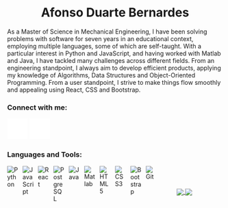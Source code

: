 <div align="center"> <h1> Afonso Duarte Bernardes </h1></div>

<p> As a Master of Science in Mechanical Engineering, I have been solving problems with software for seven years in an educational context, employing multiple languages, some of which are self-taught. With a particular interest in Python and JavaScript, and having worked with Matlab and Java, I have tackled many challenges across different fields. From an engineering standpoint, I always aim to develop efficient products, applying my knowledge of Algorithms, Data Structures and Object-Oriented Programming. From a user standpoint, I strive to make things flow smoothly and appealing using React, CSS and Bootstrap.</p>

### Connect with me:

[![website](./img/goodreads-light.svg)](www.linkedin.com/in/afonso-bernardes#gh-light-mode-only)
[![website](./img/goodreads-dark.svg)](www.linkedin.com/in/afonso-bernardes#gh-dark-mode-only)

### Languages and Tools:

<img align="left" alt="Python" width="26px" src="https://cdn.jsdelivr.net/gh/devicons/devicon/icons/python/python-original.svg" style="padding-right:10px;" />
<img align="left" alt="JavaScript" width="26px" src="https://cdn.jsdelivr.net/gh/devicons/devicon/icons/javascript/javascript-original.svg" style="padding-right:10px;" />
<img align="left" alt="React" width="26px" src="https://cdn.jsdelivr.net/gh/devicons/devicon/icons/react/react-original.svg" style="padding-right:10px;" />
<img align="left" alt="PostgreSQL" width="26px" src="https://cdn.jsdelivr.net/gh/devicons/devicon/icons/postgresql/postgresql-original.svg" style="padding-right:10px;" />
<img align="left" alt="Java" width="26px" src="https://cdn.jsdelivr.net/gh/devicons/devicon/icons/java/java-original.svg" style="padding-right:10px;" />
<img align="left" alt="Matlab" width="26px" src="https://cdn.jsdelivr.net/gh/devicons/devicon/icons/matlab/matlab-original.svg" style="padding-right:10px;" />
<img align="left" alt="HTML5" width="26px" src="https://cdn.jsdelivr.net/gh/devicons/devicon/icons/html5/html5-original.svg" style="padding-right:10px;" />
<img align="left" alt="CSS3" width="26px" src="https://cdn.jsdelivr.net/gh/devicons/devicon/icons/css3/css3-original.svg" style="padding-right:10px;" />
<img align="left" alt="Bootstrap" width="26px" src="https://cdn.jsdelivr.net/gh/devicons/devicon/icons/bootstrap/bootstrap-original.svg" style="padding-right:10px;" />
<img align="left" alt="Git" width="26px" src="https://cdn.jsdelivr.net/gh/devicons/devicon/icons/git/git-original.svg" style="padding-right:10px;" />

<br />
<br />
<br />

<div align="center" display="flex;" justify-content="space-between;">
  <a href="https://github.com/anuraghazra/github-readme-stats">
    <img height=200 align="center" src="https://github-readme-stats.vercel.app/api?username=AfonsoBernardes&show_icons=true&theme=dark"/>
  </a>
  <a href="https://github.com/anuraghazra/convoychat">
    <img height=200 align="center" src="https://github-readme-stats.vercel.app/api/top-langs?username=AfonsoBernardes&layout=compact&langs_count=8&card_width=320&theme=dark" />
  </a>
</div>

<br />

[linkedin]: www.linkedin.com/in/afonso-bernardes
[goodreads]: https://www.goodreads.com/afonso_bernardes
